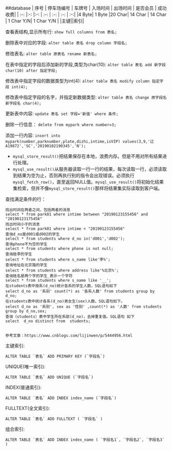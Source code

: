 ##database
| 序号 | 停车场编号 | 车牌号 | 入场时间 | 出场时间 | 是否会员 | 成功收费|
| :-: |:-: |:-:   | :-:     | :-:     | :-:    | :-:|
|4 Byte| 1 Byte |20 Char| 14 Char | 14 Char | 1 Char Y/N| 1 Char Y/N |
|主键||索引|

查看表结构,显示所有行: 
`show full columns from 表名;`

删除表中对应的字段: 
`alter table 表名 drop column 字段名;`

修改表名:
`alter table 原表名 rename 新表名;`

在表中指定的字段后添加新的字段,类型为char(10):
`alter table 表名 add 新字段 char(10) after 指定字段;`

修改表中指定字段的数据类型为int(4):
`alter table 表名 modify column 指定字段 int(4);`

修改表中指定字段的名字，并指定新数据类型:
`alter table 表名 change 原字段名 新字段名 char(4);`

更新表中内容:
`update 表名 set 字段='新值' where 条件;`

删除一行信息：
`delete from mypark where number=3;`

添加一行内容:
`insert into mypark(number,parknumber,plate,dizhi,intime,isVIP) values(3,9,'辽A19872','SC','20190102190345','N');`

* `mysql_store_result()`把结果保存在本地，浪费内存。但是不用对所有结果进行处理。
* `mysql_use_result()`从服务器读取一行一行的结果，每次读取一行，必须读取到结果为空为止，否则再执行别的指令会出现错误。必须执行`mysql_fetch_row()`，直至返回NULL值。`mysql_use_result()`将初始化结果集检索，但并不像`mysql_store_result()`那样将结果集实际读取到客户端。

查找满足条件的行：

```
找出时间在两者之间，包括两者的消息
select * from park01 where intime between "20190123155456" and "20190123175456"
找出时间小于的消息
select * from park01 where intime < "20190123155456"
查询d_no是d001或d002的学生
select * from students where d_no in('d001','d002');
查询phone不为空的学生
select * from students where phone is not null;
查询姓李的学生
select * from students where s_name like'李%';
查询地址在北京路的学生
select * from students where address like'%北京%';
查询姓名是两个字的学生_表示一个字符
select * from students where s_name like '__';
在students表中按系(d_no)统计各系的学生人数，SQL语句如下
select d_no as '系别' count(*) as '各系人数' from students group by d_no;
在students表中统计各系(d_no)男女生(sex)人数。SQL语句如下。
select d_no as '系别', sex as '性别' ,count(*) as '人数' from students group by d_no,sex;
查询（students）表中学生所在系部(d_no)，去掉重复值。SQL语句 如下
select  d_no distinct from  students;


参考文章：https://www.cnblogs.com/lijinwen/p/5444956.html
```

主键索引:
```
ALTER TABLE `表名` ADD PRIMARY KEY (`字段名`)
```

UNIQUE(唯一索引):
```
ALTER TABLE `表名` ADD UNIQUE (`字段名`)
```

INDEX(普通索引):
```
ALTER TABLE `表名` ADD INDEX index_name (`字段名`) 
```

FULLTEXT(全文索引):
```
ALTER TABLE `表名` ADD FULLTEXT ( `字段名` )
```

组合索引:
```
ALTER TABLE `表名` ADD INDEX index_name ( `字段名1`, `字段名2`, `字段名3` ) 
```
